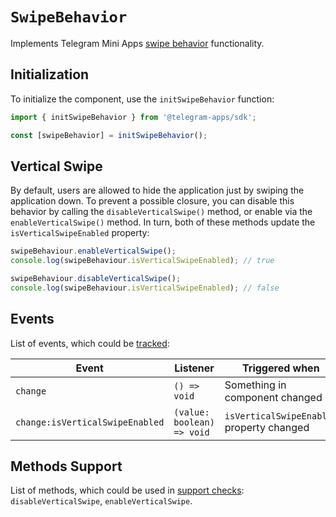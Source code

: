 # `SwipeBehavior`

Implements Telegram Mini Apps [swipe behavior](../../../platform/swipe-behavior.md) functionality.

## Initialization

To initialize the component, use the `initSwipeBehavior` function:

```typescript
import { initSwipeBehavior } from '@telegram-apps/sdk';

const [swipeBehavior] = initSwipeBehavior();  
```

## Vertical Swipe

By default, users are allowed to hide the application just by swiping the application down.
To prevent a possible closure, you can disable this behavior by calling the `disableVerticalSwipe()`
method, or enable via the `enableVerticalSwipe()` method. In turn,
both of these methods update the `isVerticalSwipeEnabled` property:

```typescript  
swipeBehaviour.enableVerticalSwipe();
console.log(swipeBehaviour.isVerticalSwipeEnabled); // true  

swipeBehaviour.disableVerticalSwipe();
console.log(swipeBehaviour.isVerticalSwipeEnabled); // false
```

## Events

List of events, which could be [tracked](../components#events):

| Event                           | Listener                   | Triggered when                            |
|---------------------------------|----------------------------|-------------------------------------------|
| `change`                        | `() => void`               | Something in component changed            |
| `change:isVerticalSwipeEnabled` | `(value: boolean) => void` | `isVerticalSwipeEnabled` property changed |

## Methods Support

List of methods, which could be used in [support checks](../components#methods-support):
`disableVerticalSwipe`, `enableVerticalSwipe`.
